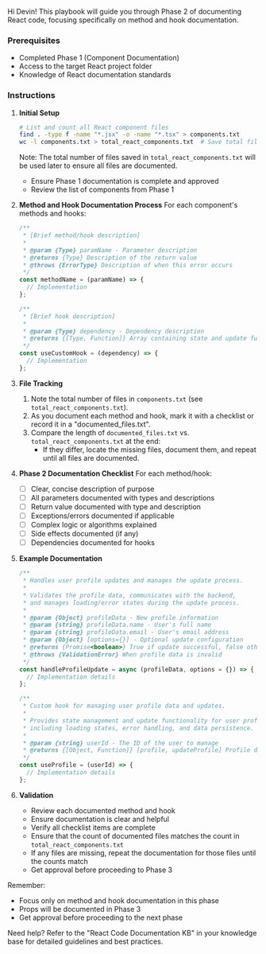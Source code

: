 Hi Devin! This playbook will guide you through Phase 2 of documenting React code, focusing specifically on method and hook documentation.

### Prerequisites
- Completed Phase 1 (Component Documentation)
- Access to the target React project folder
- Knowledge of React documentation standards

### Instructions

1. **Initial Setup**
   ```bash
   # List and count all React component files
   find . -type f -name "*.jsx" -o -name "*.tsx" > components.txt
   wc -l components.txt > total_react_components.txt  # Save total file count
   ```

   Note: The total number of files saved in `total_react_components.txt` will be used later to ensure all files are documented.

   - Ensure Phase 1 documentation is complete and approved
   - Review the list of components from Phase 1

2. **Method and Hook Documentation Process**
   For each component's methods and hooks:

   ```jsx
   /**
    * [Brief method/hook description]
    *
    * @param {Type} paramName - Parameter description
    * @returns {Type} Description of the return value
    * @throws {ErrorType} Description of when this error occurs
    */
   const methodName = (paramName) => {
     // Implementation
   };

   /**
    * [Brief hook description]
    *
    * @param {Type} dependency - Dependency description
    * @returns {[Type, Function]} Array containing state and update function
    */
   const useCustomHook = (dependency) => {
     // Implementation
   };
   ```

3. **File Tracking**
   1. Note the total number of files in `components.txt` (see `total_react_components.txt`).
   2. As you document each method and hook, mark it with a checklist or record it in a "documented_files.txt".
   3. Compare the length of `documented_files.txt` vs. `total_react_components.txt` at the end:
      - If they differ, locate the missing files, document them, and repeat until all files are documented.

4. **Phase 2 Documentation Checklist**
   For each method/hook:
   - [ ] Clear, concise description of purpose
   - [ ] All parameters documented with types and descriptions
   - [ ] Return value documented with type and description
   - [ ] Exceptions/errors documented if applicable
   - [ ] Complex logic or algorithms explained
   - [ ] Side effects documented (if any)
   - [ ] Dependencies documented for hooks

4. **Example Documentation**
   ```jsx
   /**
    * Handles user profile updates and manages the update process.
    * 
    * Validates the profile data, communicates with the backend,
    * and manages loading/error states during the update process.
    *
    * @param {Object} profileData - New profile information
    * @param {string} profileData.name - User's full name
    * @param {string} profileData.email - User's email address
    * @param {Object} [options={}] - Optional update configuration
    * @returns {Promise<boolean>} True if update successful, false otherwise
    * @throws {ValidationError} When profile data is invalid
    */
   const handleProfileUpdate = async (profileData, options = {}) => {
     // Implementation details
   };

   /**
    * Custom hook for managing user profile data and updates.
    * 
    * Provides state management and update functionality for user profiles,
    * including loading states, error handling, and data persistence.
    *
    * @param {string} userId - The ID of the user to manage
    * @returns {[Object, Function]} [profile, updateProfile] Profile data and update function
    */
   const useProfile = (userId) => {
     // Implementation details
   };
   ```

5. **Validation**
   - Review each documented method and hook
   - Ensure documentation is clear and helpful
   - Verify all checklist items are complete
   - Ensure that the count of documented files matches the count in `total_react_components.txt`
   - If any files are missing, repeat the documentation for those files until the counts match
   - Get approval before proceeding to Phase 3

Remember:
- Focus only on method and hook documentation in this phase
- Props will be documented in Phase 3
- Get approval before proceeding to the next phase

Need help? Refer to the "React Code Documentation KB" in your knowledge base for detailed guidelines and best practices.

